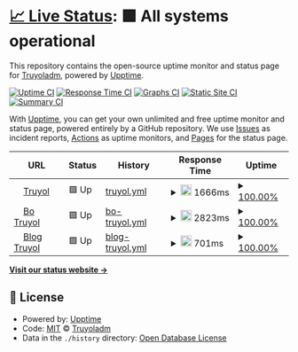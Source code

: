 # [📈 Live Status](https://Truyoladm.github.io/upptime): <!--live status--> **🟩 All systems operational**

This repository contains the open-source uptime monitor and status page for [Truyoladm](https://Truyoladm.github.io/upptime), powered by [Upptime](https://github.com/upptime/upptime).

[![Uptime CI](https://github.com/Truyoladm/upptime/workflows/Uptime%20CI/badge.svg)](https://github.com/Truyoladm/upptime/actions?query=workflow%3A%22Uptime+CI%22)
[![Response Time CI](https://github.com/Truyoladm/upptime/workflows/Response%20Time%20CI/badge.svg)](https://github.com/Truyoladm/upptime/actions?query=workflow%3A%22Response+Time+CI%22)
[![Graphs CI](https://github.com/Truyoladm/upptime/workflows/Graphs%20CI/badge.svg)](https://github.com/Truyoladm/upptime/actions?query=workflow%3A%22Graphs+CI%22)
[![Static Site CI](https://github.com/Truyoladm/upptime/workflows/Static%20Site%20CI/badge.svg)](https://github.com/Truyoladm/upptime/actions?query=workflow%3A%22Static+Site+CI%22)
[![Summary CI](https://github.com/Truyoladm/upptime/workflows/Summary%20CI/badge.svg)](https://github.com/Truyoladm/upptime/actions?query=workflow%3A%22Summary+CI%22)

With [Upptime](https://upptime.js.org), you can get your own unlimited and free uptime monitor and status page, powered entirely by a GitHub repository. We use [Issues](https://github.com/Truyoladm/upptime/issues) as incident reports, [Actions](https://github.com/Truyoladm/upptime/actions) as uptime monitors, and [Pages](https://Truyoladm.github.io/upptime) for the status page.

<!--start: status pages-->
<!-- This summary is generated by Upptime (https://github.com/upptime/upptime) -->
<!-- Do not edit this manually, your changes will be overwritten -->
<!-- prettier-ignore -->
| URL | Status | History | Response Time | Uptime |
| --- | ------ | ------- | ------------- | ------ |
| <img alt="" src="https://icons.duckduckgo.com/ip3/www.truyol.com.ico" height="13"> [Truyol](https://www.truyol.com) | 🟩 Up | [truyol.yml](https://github.com/Truyoladm/Status-Truyol/commits/HEAD/history/truyol.yml) | <details><summary><img alt="Response time graph" src="./graphs/truyol/response-time-week.png" height="20"> 1666ms</summary><br><a href="https://Truyoladm.github.io/upptime/history/truyol"><img alt="Response time 1666" src="https://img.shields.io/endpoint?url=https%3A%2F%2Fraw.githubusercontent.com%2FTruyoladm%2FStatus-Truyol%2FHEAD%2Fapi%2Ftruyol%2Fresponse-time.json"></a><br><a href="https://Truyoladm.github.io/upptime/history/truyol"><img alt="24-hour response time 1666" src="https://img.shields.io/endpoint?url=https%3A%2F%2Fraw.githubusercontent.com%2FTruyoladm%2FStatus-Truyol%2FHEAD%2Fapi%2Ftruyol%2Fresponse-time-day.json"></a><br><a href="https://Truyoladm.github.io/upptime/history/truyol"><img alt="7-day response time 1666" src="https://img.shields.io/endpoint?url=https%3A%2F%2Fraw.githubusercontent.com%2FTruyoladm%2FStatus-Truyol%2FHEAD%2Fapi%2Ftruyol%2Fresponse-time-week.json"></a><br><a href="https://Truyoladm.github.io/upptime/history/truyol"><img alt="30-day response time 1666" src="https://img.shields.io/endpoint?url=https%3A%2F%2Fraw.githubusercontent.com%2FTruyoladm%2FStatus-Truyol%2FHEAD%2Fapi%2Ftruyol%2Fresponse-time-month.json"></a><br><a href="https://Truyoladm.github.io/upptime/history/truyol"><img alt="1-year response time 1666" src="https://img.shields.io/endpoint?url=https%3A%2F%2Fraw.githubusercontent.com%2FTruyoladm%2FStatus-Truyol%2FHEAD%2Fapi%2Ftruyol%2Fresponse-time-year.json"></a></details> | <details><summary><a href="https://Truyoladm.github.io/upptime/history/truyol">100.00%</a></summary><a href="https://Truyoladm.github.io/upptime/history/truyol"><img alt="All-time uptime 100.00%" src="https://img.shields.io/endpoint?url=https%3A%2F%2Fraw.githubusercontent.com%2FTruyoladm%2FStatus-Truyol%2FHEAD%2Fapi%2Ftruyol%2Fuptime.json"></a><br><a href="https://Truyoladm.github.io/upptime/history/truyol"><img alt="24-hour uptime 100.00%" src="https://img.shields.io/endpoint?url=https%3A%2F%2Fraw.githubusercontent.com%2FTruyoladm%2FStatus-Truyol%2FHEAD%2Fapi%2Ftruyol%2Fuptime-day.json"></a><br><a href="https://Truyoladm.github.io/upptime/history/truyol"><img alt="7-day uptime 100.00%" src="https://img.shields.io/endpoint?url=https%3A%2F%2Fraw.githubusercontent.com%2FTruyoladm%2FStatus-Truyol%2FHEAD%2Fapi%2Ftruyol%2Fuptime-week.json"></a><br><a href="https://Truyoladm.github.io/upptime/history/truyol"><img alt="30-day uptime 100.00%" src="https://img.shields.io/endpoint?url=https%3A%2F%2Fraw.githubusercontent.com%2FTruyoladm%2FStatus-Truyol%2FHEAD%2Fapi%2Ftruyol%2Fuptime-month.json"></a><br><a href="https://Truyoladm.github.io/upptime/history/truyol"><img alt="1-year uptime 100.00%" src="https://img.shields.io/endpoint?url=https%3A%2F%2Fraw.githubusercontent.com%2FTruyoladm%2FStatus-Truyol%2FHEAD%2Fapi%2Ftruyol%2Fuptime-year.json"></a></details>
| <img alt="" src="https://icons.duckduckgo.com/ip3/bo.truyol.com.ico" height="13"> [Bo Truyol](https://bo.truyol.com/bo/acceso) | 🟩 Up | [bo-truyol.yml](https://github.com/Truyoladm/Status-Truyol/commits/HEAD/history/bo-truyol.yml) | <details><summary><img alt="Response time graph" src="./graphs/bo-truyol/response-time-week.png" height="20"> 2823ms</summary><br><a href="https://Truyoladm.github.io/upptime/history/bo-truyol"><img alt="Response time 2823" src="https://img.shields.io/endpoint?url=https%3A%2F%2Fraw.githubusercontent.com%2FTruyoladm%2FStatus-Truyol%2FHEAD%2Fapi%2Fbo-truyol%2Fresponse-time.json"></a><br><a href="https://Truyoladm.github.io/upptime/history/bo-truyol"><img alt="24-hour response time 2823" src="https://img.shields.io/endpoint?url=https%3A%2F%2Fraw.githubusercontent.com%2FTruyoladm%2FStatus-Truyol%2FHEAD%2Fapi%2Fbo-truyol%2Fresponse-time-day.json"></a><br><a href="https://Truyoladm.github.io/upptime/history/bo-truyol"><img alt="7-day response time 2823" src="https://img.shields.io/endpoint?url=https%3A%2F%2Fraw.githubusercontent.com%2FTruyoladm%2FStatus-Truyol%2FHEAD%2Fapi%2Fbo-truyol%2Fresponse-time-week.json"></a><br><a href="https://Truyoladm.github.io/upptime/history/bo-truyol"><img alt="30-day response time 2823" src="https://img.shields.io/endpoint?url=https%3A%2F%2Fraw.githubusercontent.com%2FTruyoladm%2FStatus-Truyol%2FHEAD%2Fapi%2Fbo-truyol%2Fresponse-time-month.json"></a><br><a href="https://Truyoladm.github.io/upptime/history/bo-truyol"><img alt="1-year response time 2823" src="https://img.shields.io/endpoint?url=https%3A%2F%2Fraw.githubusercontent.com%2FTruyoladm%2FStatus-Truyol%2FHEAD%2Fapi%2Fbo-truyol%2Fresponse-time-year.json"></a></details> | <details><summary><a href="https://Truyoladm.github.io/upptime/history/bo-truyol">100.00%</a></summary><a href="https://Truyoladm.github.io/upptime/history/bo-truyol"><img alt="All-time uptime 100.00%" src="https://img.shields.io/endpoint?url=https%3A%2F%2Fraw.githubusercontent.com%2FTruyoladm%2FStatus-Truyol%2FHEAD%2Fapi%2Fbo-truyol%2Fuptime.json"></a><br><a href="https://Truyoladm.github.io/upptime/history/bo-truyol"><img alt="24-hour uptime 100.00%" src="https://img.shields.io/endpoint?url=https%3A%2F%2Fraw.githubusercontent.com%2FTruyoladm%2FStatus-Truyol%2FHEAD%2Fapi%2Fbo-truyol%2Fuptime-day.json"></a><br><a href="https://Truyoladm.github.io/upptime/history/bo-truyol"><img alt="7-day uptime 100.00%" src="https://img.shields.io/endpoint?url=https%3A%2F%2Fraw.githubusercontent.com%2FTruyoladm%2FStatus-Truyol%2FHEAD%2Fapi%2Fbo-truyol%2Fuptime-week.json"></a><br><a href="https://Truyoladm.github.io/upptime/history/bo-truyol"><img alt="30-day uptime 100.00%" src="https://img.shields.io/endpoint?url=https%3A%2F%2Fraw.githubusercontent.com%2FTruyoladm%2FStatus-Truyol%2FHEAD%2Fapi%2Fbo-truyol%2Fuptime-month.json"></a><br><a href="https://Truyoladm.github.io/upptime/history/bo-truyol"><img alt="1-year uptime 100.00%" src="https://img.shields.io/endpoint?url=https%3A%2F%2Fraw.githubusercontent.com%2FTruyoladm%2FStatus-Truyol%2FHEAD%2Fapi%2Fbo-truyol%2Fuptime-year.json"></a></details>
| <img alt="" src="https://icons.duckduckgo.com/ip3/truyol.com.ico" height="13"> [Blog Truyol](https://truyol.com/blog/) | 🟩 Up | [blog-truyol.yml](https://github.com/Truyoladm/Status-Truyol/commits/HEAD/history/blog-truyol.yml) | <details><summary><img alt="Response time graph" src="./graphs/blog-truyol/response-time-week.png" height="20"> 701ms</summary><br><a href="https://Truyoladm.github.io/upptime/history/blog-truyol"><img alt="Response time 701" src="https://img.shields.io/endpoint?url=https%3A%2F%2Fraw.githubusercontent.com%2FTruyoladm%2FStatus-Truyol%2FHEAD%2Fapi%2Fblog-truyol%2Fresponse-time.json"></a><br><a href="https://Truyoladm.github.io/upptime/history/blog-truyol"><img alt="24-hour response time 701" src="https://img.shields.io/endpoint?url=https%3A%2F%2Fraw.githubusercontent.com%2FTruyoladm%2FStatus-Truyol%2FHEAD%2Fapi%2Fblog-truyol%2Fresponse-time-day.json"></a><br><a href="https://Truyoladm.github.io/upptime/history/blog-truyol"><img alt="7-day response time 701" src="https://img.shields.io/endpoint?url=https%3A%2F%2Fraw.githubusercontent.com%2FTruyoladm%2FStatus-Truyol%2FHEAD%2Fapi%2Fblog-truyol%2Fresponse-time-week.json"></a><br><a href="https://Truyoladm.github.io/upptime/history/blog-truyol"><img alt="30-day response time 701" src="https://img.shields.io/endpoint?url=https%3A%2F%2Fraw.githubusercontent.com%2FTruyoladm%2FStatus-Truyol%2FHEAD%2Fapi%2Fblog-truyol%2Fresponse-time-month.json"></a><br><a href="https://Truyoladm.github.io/upptime/history/blog-truyol"><img alt="1-year response time 701" src="https://img.shields.io/endpoint?url=https%3A%2F%2Fraw.githubusercontent.com%2FTruyoladm%2FStatus-Truyol%2FHEAD%2Fapi%2Fblog-truyol%2Fresponse-time-year.json"></a></details> | <details><summary><a href="https://Truyoladm.github.io/upptime/history/blog-truyol">100.00%</a></summary><a href="https://Truyoladm.github.io/upptime/history/blog-truyol"><img alt="All-time uptime 100.00%" src="https://img.shields.io/endpoint?url=https%3A%2F%2Fraw.githubusercontent.com%2FTruyoladm%2FStatus-Truyol%2FHEAD%2Fapi%2Fblog-truyol%2Fuptime.json"></a><br><a href="https://Truyoladm.github.io/upptime/history/blog-truyol"><img alt="24-hour uptime 100.00%" src="https://img.shields.io/endpoint?url=https%3A%2F%2Fraw.githubusercontent.com%2FTruyoladm%2FStatus-Truyol%2FHEAD%2Fapi%2Fblog-truyol%2Fuptime-day.json"></a><br><a href="https://Truyoladm.github.io/upptime/history/blog-truyol"><img alt="7-day uptime 100.00%" src="https://img.shields.io/endpoint?url=https%3A%2F%2Fraw.githubusercontent.com%2FTruyoladm%2FStatus-Truyol%2FHEAD%2Fapi%2Fblog-truyol%2Fuptime-week.json"></a><br><a href="https://Truyoladm.github.io/upptime/history/blog-truyol"><img alt="30-day uptime 100.00%" src="https://img.shields.io/endpoint?url=https%3A%2F%2Fraw.githubusercontent.com%2FTruyoladm%2FStatus-Truyol%2FHEAD%2Fapi%2Fblog-truyol%2Fuptime-month.json"></a><br><a href="https://Truyoladm.github.io/upptime/history/blog-truyol"><img alt="1-year uptime 100.00%" src="https://img.shields.io/endpoint?url=https%3A%2F%2Fraw.githubusercontent.com%2FTruyoladm%2FStatus-Truyol%2FHEAD%2Fapi%2Fblog-truyol%2Fuptime-year.json"></a></details>

<!--end: status pages-->

[**Visit our status website →**](https://Truyoladm.github.io/upptime)

## 📄 License

- Powered by: [Upptime](https://github.com/upptime/upptime)
- Code: [MIT](./LICENSE) © [Truyoladm](https://Truyoladm.github.io/upptime)
- Data in the `./history` directory: [Open Database License](https://opendatacommons.org/licenses/odbl/1-0/)

